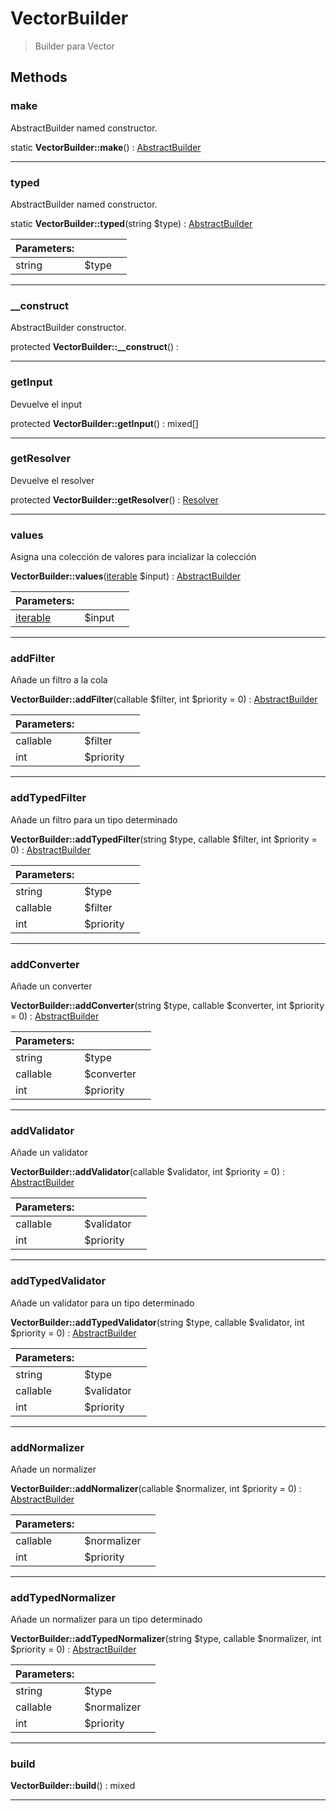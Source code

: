 
                                                                                                                                            
    
# VectorBuilder


> Builder para Vector
>
> 








## Methods

### make
AbstractBuilder named constructor.


static **VectorBuilder::make**() : [AbstractBuilder](../../../AbstractBuilder.md)



---


### typed
AbstractBuilder named constructor.


static **VectorBuilder::typed**(string $type) : [AbstractBuilder](../../../AbstractBuilder.md)


|Parameters: | | |
| --- | --- | --- |
|string |$type |  |

---


### __construct
AbstractBuilder constructor.


protected **VectorBuilder::__construct**() : 



---


### getInput
Devuelve el input


protected **VectorBuilder::getInput**() : mixed[]



---


### getResolver
Devuelve el resolver


protected **VectorBuilder::getResolver**() : [Resolver](../../../Resolver.md)



---


### values
Asigna una colección de valores para incializar la colección


**VectorBuilder::values**([iterable](../../../iterable.md) $input) : [AbstractBuilder](../../../AbstractBuilder.md)


|Parameters: | | |
| --- | --- | --- |
|[iterable](../../../iterable.md) |$input |  |

---


### addFilter
Añade un filtro a la cola


**VectorBuilder::addFilter**(callable $filter, int $priority = 0) : [AbstractBuilder](../../../AbstractBuilder.md)


|Parameters: | | |
| --- | --- | --- |
|callable |$filter |  |
|int |$priority |  |

---


### addTypedFilter
Añade un filtro para un tipo determinado


**VectorBuilder::addTypedFilter**(string $type, callable $filter, int $priority = 0) : [AbstractBuilder](../../../AbstractBuilder.md)


|Parameters: | | |
| --- | --- | --- |
|string |$type |  |
|callable |$filter |  |
|int |$priority |  |

---


### addConverter
Añade un converter


**VectorBuilder::addConverter**(string $type, callable $converter, int $priority = 0) : [AbstractBuilder](../../../AbstractBuilder.md)


|Parameters: | | |
| --- | --- | --- |
|string |$type |  |
|callable |$converter |  |
|int |$priority |  |

---


### addValidator
Añade un validator


**VectorBuilder::addValidator**(callable $validator, int $priority = 0) : [AbstractBuilder](../../../AbstractBuilder.md)


|Parameters: | | |
| --- | --- | --- |
|callable |$validator |  |
|int |$priority |  |

---


### addTypedValidator
Añade un validator para un tipo determinado


**VectorBuilder::addTypedValidator**(string $type, callable $validator, int $priority = 0) : [AbstractBuilder](../../../AbstractBuilder.md)


|Parameters: | | |
| --- | --- | --- |
|string |$type |  |
|callable |$validator |  |
|int |$priority |  |

---


### addNormalizer
Añade un normalizer


**VectorBuilder::addNormalizer**(callable $normalizer, int $priority = 0) : [AbstractBuilder](../../../AbstractBuilder.md)


|Parameters: | | |
| --- | --- | --- |
|callable |$normalizer |  |
|int |$priority |  |

---


### addTypedNormalizer
Añade un normalizer para un tipo determinado


**VectorBuilder::addTypedNormalizer**(string $type, callable $normalizer, int $priority = 0) : [AbstractBuilder](../../../AbstractBuilder.md)


|Parameters: | | |
| --- | --- | --- |
|string |$type |  |
|callable |$normalizer |  |
|int |$priority |  |

---


### build



**VectorBuilder::build**() : mixed



---


                                                                                                                                                                                                                                                                                                                                                                                                            
    
                                                                                                                                                                                                                                                                             
                